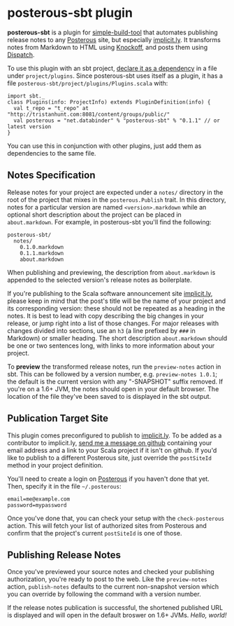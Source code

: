 posterous-sbt plugin
====================

**posterous-sbt** is a plugin for [simple-build-tool] that automates publishing release notes to any [Posterous] site, but especially [implicit.ly]. It transforms notes from Markdown to HTML using [Knockoff], and posts them using [Dispatch].

To use this plugin with an sbt project, [declare it as a dependency][plugins] in a file under `project/plugins`. Since posterous-sbt uses itself as a plugin, it has a file `posterous-sbt/project/plugins/Plugins.scala` with:

    import sbt._
    class Plugins(info: ProjectInfo) extends PluginDefinition(info) {
      val t_repo = "t_repo" at "http://tristanhunt.com:8081/content/groups/public/"
      val posterous = "net.databinder" % "posterous-sbt" % "0.1.1" // or latest version
    }

You can use this in conjunction with other plugins, just add them as dependencies to the same file.

Notes Specification
-------------------

Release notes for your project are expected under a `notes/` directory in the root of the project that mixes in the `posterous.Publish` trait. In this directory, notes for a particular version are named `<version>.markdown` while an optional short description about the project can be placed in `about.markdown`. For example, in posterous-sbt you'll find the following:

    posterous-sbt/
      notes/
        0.1.0.markdown
        0.1.1.markdown
        about.markdown

When publishing and previewing, the description from `about.markdown` is appended to the selected version's release notes as boilerplate.

If you're publishing to the Scala software announcement site [implicit.ly], please keep in mind that the post's title will be the name of your project and its corresponding version: these should not be repeated as a heading in the notes. It is best to lead with copy describing the big changes in your release, or jump right into a list of those changes. For major releases with changes divided into sections, use an `h3` (a line prefixed by `###` in Markdown) or smaller heading. The short description `about.markdown` should be one or two sentences long, with links to more information about your project.

To **preview** the transformed release notes, run the `preview-notes` action in sbt. This can be followed by a version number, e.g. `preview-notes 1.0.1`; the default is the current version with any "-SNAPSHOT" suffix removed. If you're on a 1.6+ JVM, the notes should open in your default browser. The location of the file they've been saved to is displayed in the sbt output.

Publication Target Site
-----------------------

This plugin comes preconfigured to publish to [implicit.ly]. To be added as a contributor to implicit.ly, [send me a message on github][message] containing your email address and a link to your Scala project if it isn't on github. If you'd like to publish to a different Posterous site, just override the `postSiteId` method in your project definition.

You'll need to create a login on [Posterous] if you haven't done that yet. Then, specify it in the file `~/.posterous`:

    email=me@example.com
    password=mypassword

Once you've done that, you can check your setup with the `check-posterous` action. This will fetch your list of authorized sites from Posterous and confirm that the project's current `postSiteId` is one of those.

Publishing Release Notes
------------------------

Once you've previewed your source notes and checked your publishing authorization, you're ready to post to the web. Like the `preview-notes` action, `publish-notes` defaults to the current non-snapshot version which you can override by following the command with a version number.

If the release notes publication is successful, the shortened published URL is displayed and will open in the default broswer on 1.6+ JVMs. *Hello, world!*

[posterous-sbt]: http://github.com/n8han/posterous-sbt
[simple-build-tool]: http://code.google.com/p/simple-build-tool/
[Posterous]: http://posterous.com/
[Knockoff]: http://tristanhunt.com/projects/knockoff/
[Dispatch]: http://dispatch.databinder.net/
[implicit.ly]: http://implicit.ly/
[plugins]: http://code.google.com/p/simple-build-tool/wiki/SbtPlugins
[message]: http://github.com/inbox/new/n8han